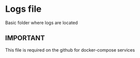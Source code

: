 # Logs file

Basic folder where logs are located

**IMPORTANT**
---
This file is required on the github for docker-compose services